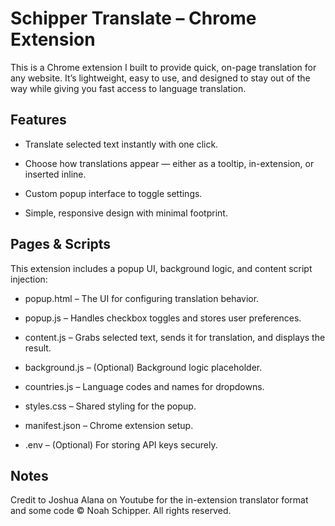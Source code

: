 # Schipper Translate – Chrome Extension
This is a Chrome extension I built to provide quick, on-page translation for any website. It’s lightweight, easy to use, and designed to stay out of the way while giving you fast access to language translation.

## Features
- Translate selected text instantly with one click.

- Choose how translations appear — either as a tooltip, in-extension, or inserted inline.

- Custom popup interface to toggle settings.

- Simple, responsive design with minimal footprint.

## Pages & Scripts
This extension includes a popup UI, background logic, and content script injection:

- popup.html – The UI for configuring translation behavior.

- popup.js – Handles checkbox toggles and stores user preferences.

- content.js – Grabs selected text, sends it for translation, and displays the result.

- background.js – (Optional) Background logic placeholder.

- countries.js – Language codes and names for dropdowns.

- styles.css – Shared styling for the popup.

- manifest.json – Chrome extension setup.

- .env – (Optional) For storing API keys securely.

## Notes

Credit to Joshua Alana on Youtube for the in-extension translator format and some code
© Noah Schipper. All rights reserved.


